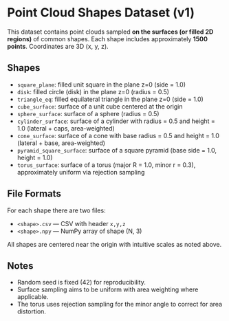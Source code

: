 # Point Cloud Shapes Dataset (v1)

This dataset contains point clouds sampled **on the surfaces (or filled 2D regions)** of common shapes.
Each shape includes approximately **1500 points**. Coordinates are 3D (x, y, z).

## Shapes

- `square_plane`: filled unit square in the plane z=0 (side = 1.0)
- `disk`: filled circle (disk) in the plane z=0 (radius = 0.5)
- `triangle_eq`: filled equilateral triangle in the plane z=0 (side = 1.0)
- `cube_surface`: surface of a unit cube centered at the origin
- `sphere_surface`: surface of a sphere (radius = 0.5)
- `cylinder_surface`: surface of a cylinder with radius = 0.5 and height = 1.0 (lateral + caps, area-weighted)
- `cone_surface`: surface of a cone with base radius = 0.5 and height = 1.0 (lateral + base, area-weighted)
- `pyramid_square_surface`: surface of a square pyramid (base side = 1.0, height = 1.0)
- `torus_surface`: surface of a torus (major R = 1.0, minor r = 0.3), approximately uniform via rejection sampling

## File Formats

For each shape there are two files:
- `<shape>.csv` — CSV with header `x,y,z`
- `<shape>.npy` — NumPy array of shape (N, 3)

All shapes are centered near the origin with intuitive scales as noted above.

## Notes

- Random seed is fixed (42) for reproducibility.
- Surface sampling aims to be uniform with area weighting where applicable.
- The torus uses rejection sampling for the minor angle to correct for area distortion.
